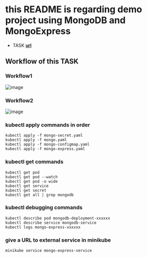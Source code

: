 # this README is regarding demo project using MongoDB and MongoExpress

- TASK **[url](https://youtu.be/X48VuDVv0do?t=4705)**

## Workflow of this TASK

### Workflow1
![image](i./../../../docs/png/mongodbworkflow1.png)

### Workflow2
![image](./../../docs/png/mongodbworkflow2.png)

### kubectl apply commands in order
    
    kubectl apply -f mongo-secret.yaml
    kubectl apply -f mongo.yaml
    kubectl apply -f mongo-configmap.yaml 
    kubectl apply -f mongo-express.yaml

### kubectl get commands

    kubectl get pod
    kubectl get pod --watch
    kubectl get pod -o wide
    kubectl get service
    kubectl get secret
    kubectl get all | grep mongodb

### kubectl debugging commands

    kubectl describe pod mongodb-deployment-xxxxxx
    kubectl describe service mongodb-service
    kubectl logs mongo-express-xxxxxx

### give a URL to external service in minikube

    minikube service mongo-express-service